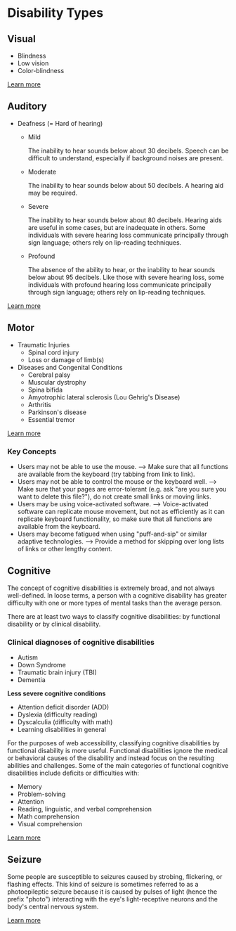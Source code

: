 # Disability Types

## Visual

* Blindness
* Low vision
* Color-blindness

[Learn more](https://webaim.org/articles/visual/)

## Auditory

* Deafness \(= Hard of hearing\)
  * Mild

    The inability to hear sounds below about 30 decibels. Speech can be difficult to understand, especially if background noises are present.

  * Moderate

    The inability to hear sounds below about 50 decibels. A hearing aid may be required.

  * Severe

    The inability to hear sounds below about 80 decibels. Hearing aids are useful in some cases, but are inadequate in others. Some individuals with severe hearing loss communicate principally through sign language; others rely on lip-reading techniques.

  * Profound

    The absence of the ability to hear, or the inability to hear sounds below about 95 decibels. Like those with severe hearing loss, some individuals with profound hearing loss communicate principally through sign language; others rely on lip-reading techniques.

[Learn more](https://webaim.org/articles/auditory/)

## Motor

* Traumatic Injuries
  * Spinal cord injury
  * Loss or damage of limb\(s\)
* Diseases and Congenital Conditions
  * Cerebral palsy
  * Muscular dystrophy
  * Spina bifida
  * Amyotrophic lateral sclerosis \(Lou Gehrig's Disease\)
  * Arthritis
  * Parkinson's disease
  * Essential tremor

[Learn more](https://webaim.org/articles/motor/motordisabilities)

### Key Concepts

* Users may not be able to use the mouse. --&gt; Make sure that all functions are available from the keyboard \(try tabbing from link to link\).
* Users may not be able to control the mouse or the keyboard well. --&gt; Make sure that your pages are error-tolerant \(e.g. ask "are you sure you want to delete this file?"\), do not create small links or moving links.            
* Users may be using voice-activated software. --&gt; Voice-activated software can replicate mouse movement, but not as efficiently as it can replicate keyboard functionality, so make sure that all functions are available from the keyboard.
* Users may become fatigued when using "puff-and-sip" or similar adaptive technologies. --&gt; Provide a method for skipping over long lists of links or other lengthy content.

## Cognitive

The concept of cognitive disabilities is extremely broad, and not always well-defined. In loose terms, a person with a cognitive disability has greater difficulty with one or more types of mental tasks than the average person.

There are at least two ways to classify cognitive disabilities: by functional disability or by clinical disability.

### Clinical diagnoses of cognitive disabilities

* Autism
* Down Syndrome
* Traumatic brain injury \(TBI\)
* Dementia

**Less severe cognitive conditions**

* Attention deficit disorder \(ADD\)
* Dyslexia \(difficulty reading\)
* Dyscalculia \(difficulty with math\)
* Learning disabilities in general

For the purposes of web accessibility, classifying cognitive disabilities by functional disability is more useful. Functional disabilities ignore the medical or behavioral causes of the disability and instead focus on the resulting abilities and challenges. Some of the main categories of functional cognitive disabilities include deficits or difficulties with:

* Memory
* Problem-solving
* Attention
* Reading, linguistic, and verbal comprehension
* Math comprehension
* Visual comprehension

[Learn more](https://webaim.org/articles/cognitive/)

## Seizure

Some people are susceptible to seizures caused by strobing, flickering, or flashing effects. This kind of seizure is sometimes referred to as a photoepileptic seizure because it is caused by pulses of light \(hence the prefix "photo"\) interacting with the eye's light-receptive neurons and the body's central nervous system.

[Learn more](https://webaim.org/articles/seizure/)

